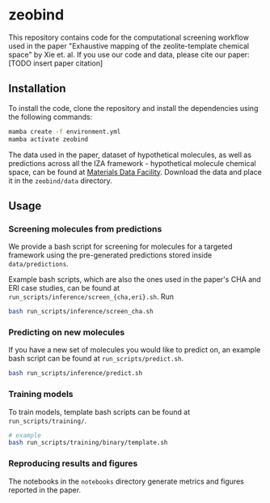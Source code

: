 # zeobind

This repository contains code for the computational screening workflow used in the paper "Exhaustive mapping of the zeolite-template chemical space" by Xie et. al. If you use our code and data, please cite our paper: [TODO insert paper citation]

## Installation

To install the code, clone the repository and install the dependencies using the following commands:

```bash
mamba create -f environment.yml
mamba activate zeobind
```

The data used in the paper, dataset of hypothetical molecules, as well as predictions across all the IZA framework - hypothetical molecule chemical space, can be found at [Materials Data Facility](https://materialsdatafacility.org/detail/2cd2e3f3-12d3-4cd9-8ef0-efd91c0f8e3a-1.0?type=dataset). Download the data and place it in the `zeobind/data` directory.

## Usage 


### Screening molecules from predictions 

We provide a bash script for screening for molecules for a targeted framework using the pre-generated predictions stored inside `data/predictions`. 

Example bash scripts, which are also the ones used in the paper's CHA and ERI case studies, can be found at `run_scripts/inference/screen_{cha,eri}.sh`. Run

```bash
bash run_scripts/inference/screen_cha.sh
```

### Predicting on new molecules

If you have a new set of molecules you would like to predict on, an example bash script can be found at `run_scripts/predict.sh`.

```bash
bash run_scripts/inference/predict.sh
```


### Training models 

To train models, template bash scripts can be found at `run_scripts/training/`.

```bash
# example
bash run_scripts/training/binary/template.sh
```

### Reproducing results and figures 

The notebooks in the `notebooks` directory generate metrics and figures reported in the paper. 
